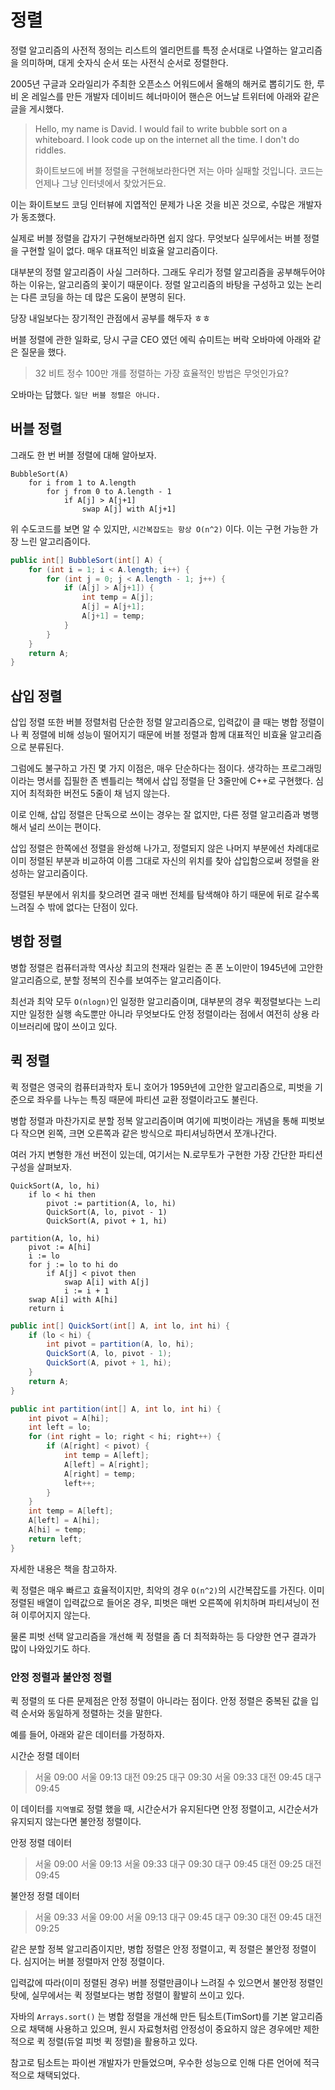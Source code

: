 # 정렬

정렬 알고리즘의 사전적 정의는 리스트의 엘리먼트를 특정 순서대로 나열하는 알고리즘을 의미하며,
대게 숫자식 순서 또는 사전식 순서로 정렬한다.

2005년 구글과 오라일리가 주최한 오픈소스 어워드에서 올해의 해커로 뽑히기도 한, 
루비 온 레일스를 만든 개발자 데이비드 헤너마이어 핸슨은 어느날 트위터에 아래와 같은 글을 게시했다.

> Hello, my name is David. I would fail to write bubble sort on a whiteboard.
> I look code up on the internet all the time.
> I don't do riddles.
> 
> 화이트보드에 버블 정렬을 구현해보라한다면 저는 아마 실패할 것입니다. 코드는 언제나 그냥 인터넷에서 찾았거든요.

이는 화이트보드 코딩 인터뷰에 지엽적인 문제가 나온 것을 비꼰 것으로, 수많은 개발자가 동조했다.

실제로 버블 정렬을 갑자기 구현해보라하면 쉽지 않다.
무엇보다 실무에서는 버블 정렬을 구현할 일이 없다. 매우 대표적인 비효율 알고리즘이다.

대부분의 정렬 알고리즘이 사실 그러하다.
그래도 우리가 정렬 알고리즘을 공부해두어야 하는 이유는, 알고리즘의 꽃이기 때문이다.
정렬 알고리즘의 바탕을 구성하고 있는 논리는 다른 코딩을 하는 데 많은 도움이 분명히 된다.

당장 내일보다는 장기적인 관점에서 공부를 해두자 ㅎㅎ

버블 정렬에 관한 일화로, 당시 구글 CEO 였던 에릭 슈미트는 버락 오바마에 아래와 같은 질문을 했다.

> 32 비트 정수 100만 개를 정렬하는 가장 효율적인 방법은 무엇인가요?

오바마는 답했다.
`일단 버블 정렬은 아니다.`

## 버블 정렬
그래도 한 번 버블 정렬에 대해 알아보자.

```
BubbleSort(A)
    for i from 1 to A.length
        for j from 0 to A.length - 1
            if A[j] > A[j+1]
                swap A[j] with A[j+1]
```
위 수도코드를 보면 알 수 있지만, `시간복잡도는 항상 O(n^2)` 이다.
이는 구현 가능한 가장 느린 알고리즘이다.

```java
public int[] BubbleSort(int[] A) {
    for (int i = 1; i < A.length; i++) {
        for (int j = 0; j < A.length - 1; j++) {
            if (A[j] > A[j+1]) {
                int temp = A[j];
                A[j] = A[j+1];
                A[j+1] = temp;
            }
        }
    }
    return A;
}
```


## 삽입 정렬
삽입 정렬 또한 버블 정렬처럼 단순한 정렬 알고리즘으로, 입력값이 클 때는 병합 정렬이나 퀵 정렬에 비해 성능이 떨어지기 때문에
버블 정렬과 함께 대표적인 비효율 알고리즘으로 분류된다.

그럼에도 불구하고 가진 몇 가지 이점은, 매우 단순하다는 점이다.
생각하는 프로그래밍이라는 명서를 집필한 존 벤틀리는 책에서 삽입 정렬을 단 3줄만에 C++로 구현했다.
심지어 최적화한 버전도 5줄이 채 넘지 않는다.

이로 인해, 삽입 정렬은 단독으로 쓰이는 경우는 잘 없지만, 다른 정렬 알고리즘과 병행해서 널리 쓰이는 편이다.

삽입 정렬은 한쪽에선 정렬을 완성해 나가고, 정렬되지 않은 나머지 부분에선 차례대로 이미 정렬된 부분과 비교하여 
이름 그대로 자신의 위치를 찾아 삽입함으로써 정렬을 완성하는 알고리즘이다.

정렬된 부분에서 위치를 찾으려면 결국 매번 전체를 탐색해야 하기 때문에 뒤로 갈수록 느려질 수 밖에 없다는 단점이 있다.

## 병합 정렬
병합 정렬은 컴퓨터과학 역사상 최고의 천재라 일컫는 존 폰 노이만이 1945년에 고안한 알고리즘으로,
분할 정복의 진수를 보여주는 알고리즘이다.

최선과 최악 모두 `O(nlogn)`인 일정한 알고리즘이며, 
대부분의 경우 퀵정렬보다는 느리지만 일정한 실행 속도뿐만 아니라
무엇보다도 안정 정렬이라는 점에서 여전히 상용 라이브러리에 많이 쓰이고 있다.

## 퀵 정렬
퀵 정렬은 영국의 컴퓨터과학자 토니 호어가 1959년에 고안한 알고리즘으로,
피벗을 기준으로 좌우를 나누는 특징 때문에 파티션 교환 정렬이라고도 불린다.

병합 정렬과 마찬가지로 분할 정복 알고리즘이며 여기에 피벗이라는 개념을 통해
피벗보다 작으면 왼쪽, 크면 오른쪽과 같은 방식으로 파티셔닝하면서 쪼개나간다.

여러 가지 변형한 개선 버전이 있는데, 여기서는 N.로무토가 구현한 가장 간단한 파티션 구성을 살펴보자.

```
QuickSort(A, lo, hi)
    if lo < hi then
        pivot := partition(A, lo, hi)
        QuickSort(A, lo, pivot - 1)
        QuickSort(A, pivot + 1, hi)

partition(A, lo, hi)
    pivot := A[hi]
    i := lo
    for j := lo to hi do
        if A[j] < pivot then
            swap A[i] with A[j]
            i := i + 1
    swap A[i] with A[hi]
    return i
```
```java
public int[] QuickSort(int[] A, int lo, int hi) {
    if (lo < hi) {
        int pivot = partition(A, lo, hi);
        QuickSort(A, lo, pivot - 1);
        QuickSort(A, pivot + 1, hi);
    }
    return A;
}

public int partition(int[] A, int lo, int hi) {
    int pivot = A[hi];
    int left = lo;
    for (int right = lo; right < hi; right++) {
        if (A[right] < pivot) {
            int temp = A[left];
            A[left] = A[right];
            A[right] = temp;
            left++;
        }
    }
    int temp = A[left];
    A[left] = A[hi];
    A[hi] = temp;
    return left;
}
```
자세한 내용은 책을 참고하자.

퀵 정렬은 매우 빠르고 효율적이지만, 최악의 경우 `O(n^2)`의 시간복잡도를 가진다.
이미 정렬된 배열이 입력값으로 들어온 경우, 피벗은 매번 오른쪽에 위치하며 파티셔닝이 전혀 이루어지지 않는다.

물론 피벗 선택 알고리즘을 개선해 퀵 정렬을 좀 더 최적화하는 등 다양한 연구 결과가 많이 나와있기도 하다.

### 안정 정렬과 불안정 정렬
퀵 정렬의 또 다른 문제점은 안정 정렬이 아니라는 점이다.
안정 정렬은 중복된 값을 입력 순서와 동일하게 정렬하는 것을 말한다.

예를 들어, 아래와 같은 데이터를 가정하자.

시간순 정렬 데이터
> 서울 09:00
> 서울 09:13
> 대전 09:25
> 대구 09:30
> 서울 09:33
> 대전 09:45
> 대구 09:45

이 데이터를 `지역별`로 정렬 했을 때, 시간순서가 유지된다면 안정 정렬이고, 시간순서가 유지되지 않는다면 불안정 정렬이다.

안정 정렬 데이터
> 서울 09:00
> 서울 09:13
> 서울 09:33
> 대구 09:30
> 대구 09:45
> 대전 09:25
> 대전 09:45

불안정 정렬 데이터
> 서울 09:33
> 서울 09:00
> 서울 09:13
> 대구 09:45
> 대구 09:30
> 대전 09:45
> 대전 09:25


같은 분할 정복 알고리즘이지만, 병합 정렬은 안정 정렬이고, 퀵 정렬은 불안정 정렬이다.
심지어는 버블 정렬마저 안정 정렬이다.

입력값에 따라(이미 정렬된 경우) 버블 정렬만큼이나 느려질 수 있으면서 불안정 정렬인 탓에,
실무에서는 퀵 정렬보다는 병합 정렬이 활발히 쓰이고 있다.

자바의 `Arrays.sort()` 는 병합 정렬을 개선해 만든 팀소트(TimSort)를 기본 알고리즘으로 채택해 사용하고 있으며,
원시 자료형처럼 안정성이 중요하지 않은 경우에만 제한적으로 퀵 정렬(듀얼 피벗 퀵 정렬)을 활용하고 있다.

참고로 팀소트는 파이썬 개발자가 만들었으며, 우수한 성능으로 인해 다른 언어에 적극적으로 채택되었다.
